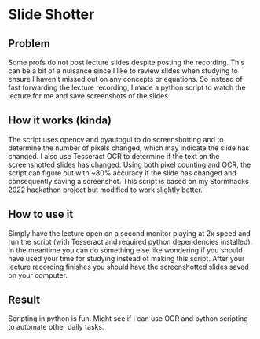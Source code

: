 # Slide Shotter
## Problem
Some profs do not post lecture slides despite posting the recording. This can be a bit of a nuisance since I like to review slides when studying to ensure I haven't missed out on any concepts or equations. So instead of fast forwarding the lecture recording, I made a python script to watch the lecture for me and save screenshots of the slides.

## How it works (kinda)
The script uses opencv and pyautogui to do screenshotting and to determine the number of pixels changed, which may indicate the slide has changed. I also use Tesseract OCR to determine if the text on the screenshotted slides has changed. Using both pixel counting and OCR, the script can figure out with ~80% accuracy if the slide has changed and consequently saving a screenshot. This script is based on my Stormhacks 2022 hackathon project but modified to work slightly better.

## How to use it
Simply have the lecture open on a second monitor playing at 2x speed and run the script (with Tesseract and required python dependencies installed). In the meantime you can do something else like wondering if you should have used your time for studying instead of making this script. After your lecture recording finishes you should have the screenshotted slides saved on your computer. 

## Result
Scripting in python is fun. Might see if I can use OCR and python scripting to automate other daily tasks.
